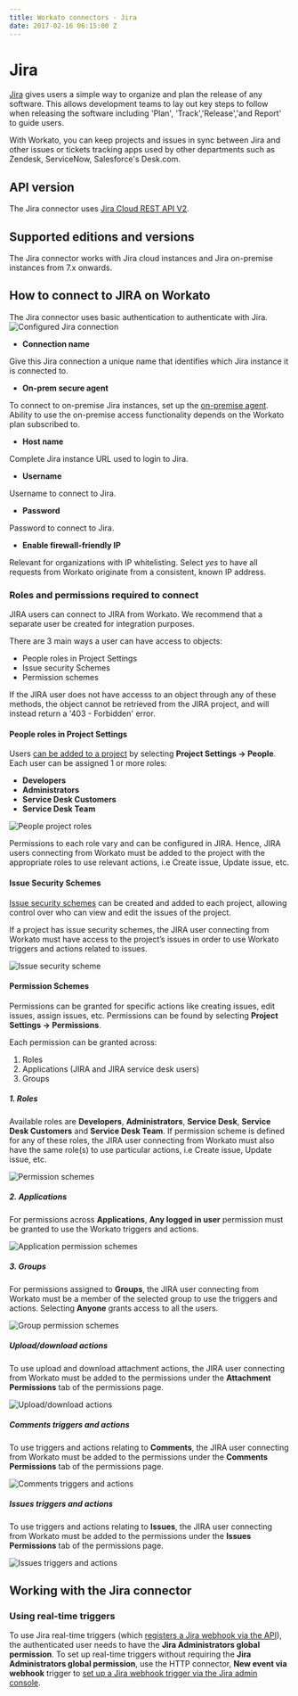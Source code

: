 ```yaml
---
title: Workato connectors - Jira
date: 2017-02-16 06:15:00 Z
---
```


# Jira
[Jira](https://www.atlassian.com/software/jira) gives users a simple way to organize and plan the release of any software. This allows development teams to lay out key steps to follow when releasing the software including 'Plan', 'Track','Release','and Report' to guide users.

With Workato, you can keep projects and issues in sync between Jira and other issues or tickets tracking apps used by other departments such as Zendesk, ServiceNow, Salesforce's Desk.com.

## API version
The Jira connector uses [Jira Cloud REST API V2](https://docs.atlassian.com/jira/REST/cloud/).

## Supported editions and versions
The Jira connector works with Jira cloud instances and Jira on-premise instances from 7.x onwards.

## How to connect to JIRA on Workato
The Jira connector uses basic authentication to authenticate with Jira.
![Configured Jira connection](/assets/images/jira-docs/configured_jira_connection.png)

- **Connection name**

Give this Jira connection a unique name that identifies which Jira instance it is connected to.

- **On-prem secure agent**

To connect to on-premise Jira instances, set up the [on-premise agent](https://www.workato.com/secure_agents). Ability to use the on-premise access functionality depends on the Workato plan subscribed to.

- **Host name**

Complete Jira instance URL used to login to Jira.

- **Username**

Username to connect to Jira.

- **Password**

Password to connect to Jira.

- **Enable firewall-friendly IP**

Relevant for organizations with IP whitelisting. Select *yes* to have all requests from Workato originate from a consistent, known IP address.

### Roles and permissions required to connect
JIRA users can connect to JIRA from Workato. We recommend that a separate user be created for integration purposes.

There are 3 main ways a user can have access to objects:
- People roles in Project Settings
- Issue security Schemes
- Permission schemes

If the JIRA user does not have accesss to an object through any of these methods, the object cannot be retrieved from the JIRA project, and will instead return a '403 - Forbidden' error.

#### People roles in Project Settings
Users [can be added to a project](https://confluence.atlassian.com/get-started-with-jira-core/add-users-to-your-project-917965377.html) by selecting **Project Settings → People**. Each user can be assigned 1 or more roles:

- **Developers**
- **Administrators**
- **Service Desk Customers**
- **Service Desk Team**

![People project roles](/assets/images/jira-docs/project-people-roles.PNG)

Permissions to each role vary and can be configured in JIRA. Hence, JIRA users connecting from Workato must be added to the project with the appropriate roles to use relevant actions, i.e Create issue, Update issue, etc.

#### Issue Security Schemes
[Issue security schemes](https://confluence.atlassian.com/adminjiracloud/configuring-issue-level-security-776636711.html) can be created and added to each project, allowing control over who can view and edit the issues of the project.

If a project has issue security schemes, the JIRA user connecting from Workato must have access to the project’s issues in order to use Workato triggers and actions related to issues.

![Issue security scheme](/assets/images/jira-docs/issue-security.PNG)

#### Permission Schemes
Permissions can be granted for specific actions like creating issues, edit issues, assign issues, etc. Permissions can be found by selecting **Project Settings → Permissions**.

Each permission can be granted across:
1. Roles
2. Applications (JIRA and JIRA service desk users)
3. Groups

##### 1. Roles
Available roles are **Developers**, **Administrators**, **Service Desk**, **Service Desk Customers** and **Service Desk Team**. If permission scheme is defined for any of these roles, the JIRA user connecting from Workato must also have the same role(s) to use particular actions, i.e Create issue, Update issue, etc.

![Permission schemes](/assets/images/jira-docs/roles-permission-schemes.PNG)

##### 2. Applications
For permissions across **Applications**, **Any logged in user** permission must be granted to use the Workato triggers and actions.

![Application permission schemes](/assets/images/jira-docs/application-permission-schemes.PNG)

##### 3. Groups
For permissions assigned to **Groups**, the JIRA user connecting from Workato must be a member of the selected group to use the triggers and actions. Selecting **Anyone** grants access to all the users.

![Group permission schemes](/assets/images/jira-docs/group-permission-schemes.PNG)

##### Upload/download actions
To use upload and download attachment actions, the JIRA user connecting from Workato must be added to the permissions under the **Attachment Permissions** tab of the permissions page.

![Upload/download actions](/assets/images/jira-docs/upload-download-attachments.PNG)

##### Comments triggers and actions
To use triggers and actions relating to **Comments**, the JIRA user connecting from Workato must be added to the permissions under the **Comments Permissions** tab of the permissions page.

![Comments triggers and actions](/assets/images/jira-docs/comments-permission-schemes.PNG)

##### Issues triggers and actions
To use triggers and actions relating to **Issues**, the JIRA user connecting from Workato must be added to the permissions under the **Issues Permissions** tab of the permissions page.

![Issues triggers and actions](/assets/images/jira-docs/issues-permission-schemes.PNG)

## Working with the Jira connector

### Using real-time triggers
To use Jira real-time triggers (which [registers a Jira webhook via the API](https://developer.atlassian.com/jiradev/jira-apis/webhooks#Webhooks-Registeringawebhook)), the authenticated user needs to have the **Jira Administrators global permission**. To set up real-time triggers without requiring the **Jira Administrators global permission**, use the HTTP connector, **New event via webhook** trigger to [set up a Jira webhook trigger via the Jira admin console](https://developer.atlassian.com/jiradev/jira-apis/webhooks#Webhooks-jiraadmin).
